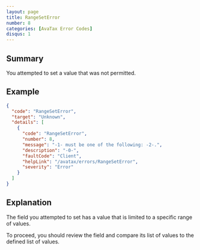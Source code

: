 ```yaml
---
layout: page
title: RangeSetError
number: 8
categories: [AvaTax Error Codes]
disqus: 1
---
```


## Summary

You attempted to set a value that was not permitted.

## Example

```json
{
  "code": "RangeSetError",
  "target": "Unknown",
  "details": [
    {
      "code": "RangeSetError",
      "number": 8,
      "message": "-1- must be one of the following: -2-.",
      "description": "-0-",
      "faultCode": "Client",
      "helpLink": "/avatax/errors/RangeSetError",
      "severity": "Error"
    }
  ]
}
```

## Explanation

The field you attempted to set has a value that is limited to a specific range of values.

To proceed, you should review the field and compare its list of values to the defined list of values.
